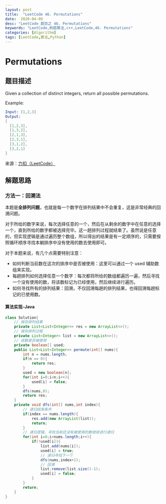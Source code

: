 ```yaml
---
layout: post
title:  "LeetCode 46. Permutations"
date:  2020-04-09
desc: "LeetCode 题目之 46. Permutations"
keywords: "LeetCode,刷题算法,c++,LeetCode,46. Permutations"
categories: [Algorithm]
tags: [LeetCode,算法,Python]
---
```

# Permutations

## 题目描述

Given a collection of distinct integers, return all possible permutations.

Example:

```s
Input: [1,2,3]
Output:
[
  [1,2,3],
  [1,3,2],
  [2,1,3],
  [2,3,1],
  [3,1,2],
  [3,2,1]
]
```

来源：[力扣（LeetCode）](https://leetcode-cn.com/problems/permutations)

## 解题思路

### 方法一：回溯法

本题是**全排列问题**，也就是每一个数字在排列结果中不会重复，这是非常经典的回溯问题。

对于所给的数字来说，每次选择任意的一个，然后在从剩余的数字中在任意的选择一个，直到所给的数字都被选择完毕。这一趟排列过程就结束了。虽然说是任意的，但实现逻辑是通过遍历整个数组，所以得出的结果是有一定顺序的，只需要按照循环顺序寻找本躺排序中没有使用的数去使用即可。

对于本题来说，有几个点需要特别注意：

- 如何判断当前数在这次的排序中是否被使用：这里可以通过一个 used 辅助数组来实现。
- 每趟排列如何选择任意一个数字：每次都将所给的数组都遍历一遍，然后寻找一个没有使用的数，将该数标记为已经使用，然后继续进行遍历。
- 如何寻找所有的排列结果：回溯，不仅回溯每趟的排列结果，也得回溯每趟标记的已使用数。


#### 算法实现-Java

```java
class Solution{
    // 保存排列结果
    private List<List<Integer>> res = new ArrayList<>();
    // 保存排列过程
    private List<Integer> list = new ArrayList<>();
    // 该数是否被使用
    private boolean[] used;
    public List<List<Integer>> permute(int[] nums){
        int n = nums.length;
        if(n == 0){
            return res;
        }
        used = new boolean[n];
        for(int i=0;i<n;i++){
            used[i] = false;
        }
        dfs(nums,0);
        return res;
    }
    private void dfs(int[] nums,int index){
        // 递归结束条件
        if(index == nums.length){
            res.add(new ArrayList(list));
            return;
        }
        // 递归逻辑，寻找当前还没有被使用的数继续进行递归
        for(int i=0;i<nums.length;i++){
            if(!used[i]){
                list.add(nums[i]);
                used[i] = true;
                // 递归寻找下一个
                dfs(nums,index+1);
                // 回溯
                list.remove(list.size()-1);
                used[i] = false;
            }
        }
        return;
    }
}
```